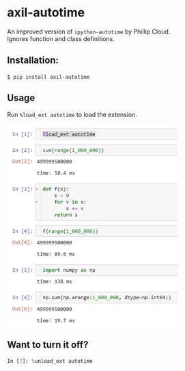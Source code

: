 # axil-autotime
An improved version of `ipython-autotime` by Phillip Cloud.  
Ignores function and class definitions.

## Installation:

```
$ pip install axil-autotime
```

## Usage

Run `%load_ext autotime` to load the extension.

<img src="https://raw.githubusercontent.com/axil/axil-autotime/master/img/screenshot.png" width="400">

## Want to turn it off?

```python
In [7]: %unload_ext autotime
```
